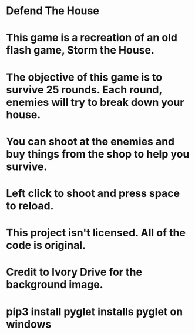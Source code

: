 # Defend The House
# This game is a recreation of an old flash game, Storm the House.
# The objective of this game is to survive 25 rounds. Each round, enemies will try to break down your house.
# You can shoot at the enemies and buy things from the shop to help you survive.
# Left click to shoot and press space to reload.
# This project isn't licensed. All of the code is original.
# Credit to Ivory Drive for the background image.
# pip3 install pyglet installs pyglet on windows
